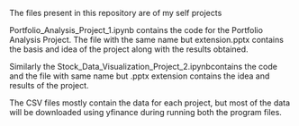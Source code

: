 The files present in this repository are of my self projects

Portfolio_Analysis_Project_1.ipynb contains the code for the Portfolio Analysis Project.
The file with the same name but extension.pptx contains the basis and idea of the project along with the results obtained.

Similarly the Stock_Data_Visualization_Project_2.ipynbcontains the code and the file with same name but .pptx extension contains the idea and results of the project.

The CSV files mostly contain the data for each project, but most of the data will be downloaded using yfinance during running both the program files.

